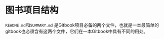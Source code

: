 # 图书项目结构

```README.md```和```SUMMARY.md```
是Gitbook项目必备的两个文件，也就是一本最简单的gitbook也必须含有这两个文件，它们在一本Gitbook中具有不同的用处。
